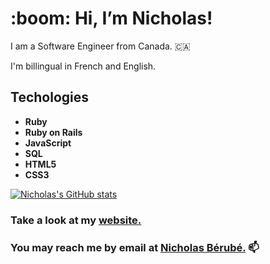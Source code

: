 <h1>:boom: Hi, I’m Nicholas!</h1>
<p>I am a Software Engineer from Canada. &#127464;&#127462;<p>
<p>I'm billingual in French and English.</p>




<h2>Techologies</h2>
<ul>
<li><b>Ruby</b></li>
<li><b>Ruby on Rails</b></li>
<li><b>JavaScript</b></li>
  <li><b>SQL</b></li>
<li><b>HTML5</b></li>
  <li><b>CSS3</b></li>
</ul>



[![Nicholas's GitHub stats](https://github-readme-stats.vercel.app/api?username=berubenic)](https://github.com/anuraghazra/github-readme-stats)

<h3>Take a look at my <a href='https://nicholasberube.com'>website.</a></h3>

<h3>You may reach me by email at <a href="mailto:berubenic@gmail.com" target="_blank">Nicholas Bérubé.</a> 📫 </h3>
